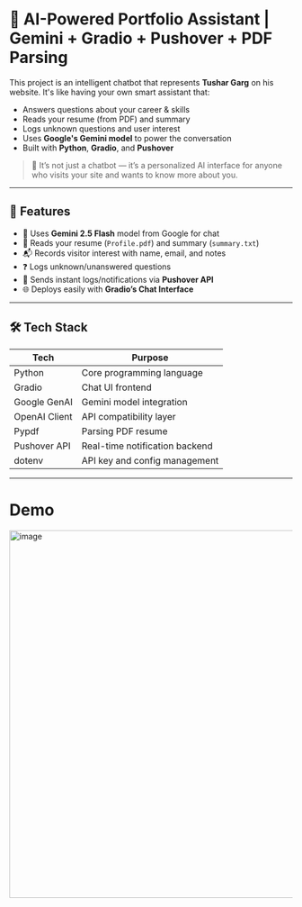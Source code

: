 # 👤 AI-Powered Portfolio Assistant | Gemini + Gradio + Pushover + PDF Parsing

This project is an intelligent chatbot that represents **Tushar Garg** on his website. It's like having your own smart assistant that:
- Answers questions about your career & skills
- Reads your resume (from PDF) and summary
- Logs unknown questions and user interest
- Uses **Google's Gemini model** to power the conversation
- Built with **Python**, **Gradio**, and **Pushover**

> 📍 It’s not just a chatbot — it’s a personalized AI interface for anyone who visits your site and wants to know more about you.

---

## 🚀 Features

- 🧠 Uses **Gemini 2.5 Flash** model from Google for chat
- 📄 Reads your resume (`Profile.pdf`) and summary (`summary.txt`)
- 📬 Records visitor interest with name, email, and notes
- ❓ Logs unknown/unanswered questions
- 📲 Sends instant logs/notifications via **Pushover API**
- 🌐 Deploys easily with **Gradio’s Chat Interface**

---

## 🛠️ Tech Stack

| Tech           | Purpose                         |
|----------------|---------------------------------|
| Python         | Core programming language       |
| Gradio         | Chat UI frontend                |
| Google GenAI   | Gemini model integration        |
| OpenAI Client  | API compatibility layer         |
| Pypdf          | Parsing PDF resume              |
| Pushover API   | Real-time notification backend  |
| dotenv         | API key and config management   |

---
#  Demo
<img width="1707" height="653" alt="image" src="https://github.com/user-attachments/assets/0828b57b-69de-41a0-88e6-b345b8bdb5bf" />

